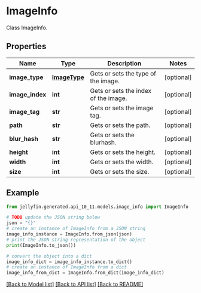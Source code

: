 # ImageInfo

Class ImageInfo.

## Properties

Name | Type | Description | Notes
------------ | ------------- | ------------- | -------------
**image_type** | [**ImageType**](ImageType.md) | Gets or sets the type of the image. | [optional] 
**image_index** | **int** | Gets or sets the index of the image. | [optional] 
**image_tag** | **str** | Gets or sets the image tag. | [optional] 
**path** | **str** | Gets or sets the path. | [optional] 
**blur_hash** | **str** | Gets or sets the blurhash. | [optional] 
**height** | **int** | Gets or sets the height. | [optional] 
**width** | **int** | Gets or sets the width. | [optional] 
**size** | **int** | Gets or sets the size. | [optional] 

## Example

```python
from jellyfin.generated.api_10_11.models.image_info import ImageInfo

# TODO update the JSON string below
json = "{}"
# create an instance of ImageInfo from a JSON string
image_info_instance = ImageInfo.from_json(json)
# print the JSON string representation of the object
print(ImageInfo.to_json())

# convert the object into a dict
image_info_dict = image_info_instance.to_dict()
# create an instance of ImageInfo from a dict
image_info_from_dict = ImageInfo.from_dict(image_info_dict)
```
[[Back to Model list]](../README.md#documentation-for-models) [[Back to API list]](../README.md#documentation-for-api-endpoints) [[Back to README]](../README.md)


